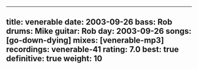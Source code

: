 
---
title: venerable
date: 2003-09-26
bass:	Rob
drums:	Mike
guitar:	Rob
day: 2003-09-26
songs: [go-down-dying]
mixes: [venerable-mp3]
recordings: venerable-41
rating: 7.0
best: true
definitive: true
weight: 10
---
